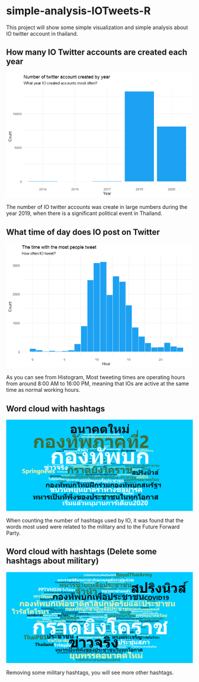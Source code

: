 # simple-analysis-IOTweets-R
This project will show some simple visualization and simple analysis about IO twitter account in thailand.

## How many IO Twitter accounts are created each year
![](plot/Rplot-numberOfAccount.png)

The number of IO twitter accounts was create in large numbers during the year 2019, when there is a significant political event in Thailand.

## What time of day does IO post on Twitter
![](plot/Rplot-TimeWithMostPeopleTweet.png)

As you can see from Histogram, Most tweeting times are operating hours from around 8:00 AM to 16:00 PM, meaning that IOs are active at the same time as normal working hours.

## Word cloud with hashtags
![](plot/Rplot-wordcloud-hashtags.png)

When counting the number of hashtags used by IO, it was found that the words most used were related to the military and to the Future Forward Party.

## Word cloud with hashtags (Delete some hashtags about military)
![](plot/Rplot-wordcloud-hashtags2.png)

Removing some military hashtags, you will see more other hashtags.
